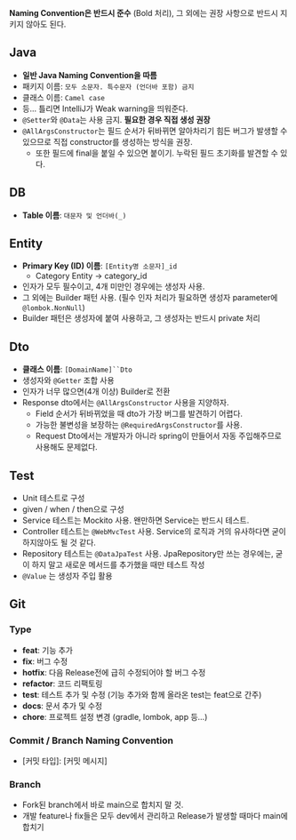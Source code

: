 **Naming Convention은 반드시 준수** (Bold 처리), 그 외에는 권장 사항으로 반드시 지키지 않아도 된다.

## Java
 - **일반 Java Naming Convention을 따름**
 - 패키지 이름: `모두 소문자. 특수문자 (언더바 포함) 금지`
 - 클래스 이름: `Camel case`
 - 등... 틀리면 IntelliJ가 Weak warning을 띄워준다.
 - `@Setter`와 `@Data`는 사용 금지. **필요한 경우 직접 생성 권장**
 - `@AllArgsConstructor`는 필드 순서가 뒤바뀌면 알아차리기 힘든 버그가 발생할 수 있으므로 직접 constructor를 생성하는 방식을 권장.
   - 또한 필드에 final을 붙일 수 있으면 붙이기. 누락된 필드 초기화를 발견할 수 있다.


## DB
 - **Table 이름**: `대문자 및 언더바(_)`

## Entity
 - **Primary Key (ID) 이름**: `[Entity명 소문자]_id`
   - Category Entity -> category_id
 - 인자가 모두 필수이고, 4개 미만인 경우에는 생성자 사용.
 - 그 외에는 Builder 패턴 사용. (필수 인자 처리가 필요하면 생성자 parameter에 `@lombok.NonNull`)
 - Builder 패턴은 생성자에 붙여 사용하고, 그 생성자는 반드시 private 처리

## Dto
 - **클래스 이름**: `[DomainName]``Dto`
 - 생성자와 `@Getter` 조합 사용
 - 인자가 너무 많으면(4개 이상) Builder로 전환
 - Response dto에서는 `@AllArgsConstructor` 사용을 지양하자.
   - Field 순서가 뒤바뀌었을 때 dto가 가장 버그를 발견하기 어렵다.
   - 가능한 불변성을 보장하는 `@RequiredArgsConstructor`를 사용.
   - Request Dto에서는 개발자가 아니라 spring이 만들어서 자동 주입해주므로 사용해도 문제없다.

## Test
 - Unit 테스트로 구성
 - given / when / then으로 구성
 - Service 테스트는 Mockito 사용. 왠만하면 Service는 반드시 테스트.
 - Controller 테스트는 `@WebMvcTest` 사용. Service의 로직과 거의 유사하다면 굳이 하지않아도 될 것 같다.
 - Repository 테스트는 `@DataJpaTest` 사용. JpaRepository만 쓰는 경우에는, 굳이 하지 말고 새로운 메서드를 추가했을 때만 테스트 작성
 - `@Value` 는 생성자 주입 활용

## Git

### Type
 - **feat**: 기능 추가
 - **fix**: 버그 수정
 - **hotfix**: 다음 Release전에 급히 수정되어야 할 버그 수정
 - **refactor**: 코드 리팩토링
 - **test**: 테스트 추가 및 수정 (기능 추가와 함께 올라온 test는 feat으로 간주)
 - **docs**: 문서 추가 및 수정
 - **chore**: 프로젝트 설정 변경 (gradle, lombok, app 등...)
### Commit / Branch Naming Convention
 - [커밋 타입]: [커밋 메시지]
### Branch
 - Fork된 branch에서 바로 main으로 합치지 말 것.
 - 개발 feature나 fix들은 모두 dev에서 관리하고 Release가 발생할 때마다 main에 합치기